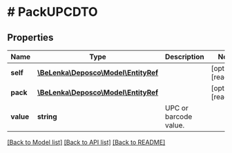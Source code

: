 # # PackUPCDTO

## Properties

Name | Type | Description | Notes
------------ | ------------- | ------------- | -------------
**self** | [**\BeLenka\Deposco\Model\EntityRef**](EntityRef.md) |  | [optional] [readonly]
**pack** | [**\BeLenka\Deposco\Model\EntityRef**](EntityRef.md) |  | [optional] [readonly]
**value** | **string** | UPC or barcode value. |

[[Back to Model list]](../../README.md#models) [[Back to API list]](../../README.md#endpoints) [[Back to README]](../../README.md)
